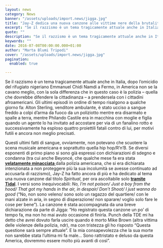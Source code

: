 ```yaml
---
layout: news
category: News
banner: "/assets/uploads/import.news/jigga.jpg"
title: "Jay-Z dedica una nuova canzone alle vittime nere della brutalità della polizia"
excerpt: "Se il razzismo è un tema tragicamente attuale anche in Italia, dopo l’omicidio del rifugiato nigeriano Emmanuel Chidi Namdi a Fermo, in America non se la cavano meglio, con la sola differenza che in questo caso è la polizia – quella che dovrebbe difendere la cittadinanza – a prendersela con i cittadini afroamericani. Gli ultimi [&hellip"
quote: ""
description: "Se il razzismo è un tema tragicamente attuale anche in Italia, dopo l’omicidio del rifugiato nigeriano Emmanuel Chidi Namdi a Fermo, in America non se la cavano meglio, con la sola differenza che in questo caso è la polizia – quella che dovrebbe difendere la cittadinanza – a prendersela con i cittadini afroamericani. Gli ultimi [&hellip"
keywords: ""
date: 2016-07-08T00:00:00.000+01:00
author: "Marta Blumi Tripodi"
cover: "/assets/uploads/import.news/jigga.jpg"
pagination:
  enabled: true

---
```


Se il razzismo è un tema tragicamente attuale anche in Italia, dopo l’omicidio del rifugiato nigeriano Emmanuel Chidi Namdi a Fermo, in America non se la cavano meglio, con la sola differenza che in questo caso è la polizia – quella che dovrebbe difendere la cittadinanza – a prendersela con i cittadini afroamericani. Gli ultimi episodi in ordine di tempo risalgono a qualche giorno fa: Alton Sterling, venditore ambulante, è stato ucciso a sangue freddo a colpi d’arma da fuoco da un poliziotto mentre era disarmato e spalle a terra, mentre Philando Castile era in macchina con moglie e figlia quando un agente lo ha invitato ad accostare per via di un fanalino rotto e successivamente ha esploso quattro proiettili fatali contro di lui, per motivi futili e ancora non meglio precisati.

Questi ultimi fatti di sangue, ovviamente, non potevano che scuotere la scena musicale americana e soprattutto quella hip hop/R’n’B. Se diversi esponenti di primo piano si sono già espressi con dichiarazioni di sdegno e condanna (tra cui anche Beyoncé, che qualche mese fa era stata[ **velatamente minacciata** ](https://hotmc.com/se-beyonce-non-si-scusera-per-il-suo-show-al-superbowl-la-polizia-di-new-york-smettera-di-proteggerla/)dalla polizia americana, che si era dichiarata intenzionata a non proteggere più la sua incolumità se avesse continuato ad accusarla di razzismo), Jay-Z ha fatto ancora di più e ha dedicato al tema una nuova canzone dal titolo _Spiritual_, per ora ascoltabile solo [**tramite Tidal**](http://tidal.com/album/62792027). I versi sono inequivocabili: _No, I’m not poison/_ _Just a boy from the hood/_ _That got my hands in the air, in despair/_ _Don’t Shoot/_ _I just wanna do good_ (“No, non sono veleno/ sono solo un ragazzo del quartiere/ con le mani alzate in aria, in segno di disperazione/ non sparare/ voglio solo fare le cose per bene”). La canzone è stata accompagnata da una breve dichiarazione da parte di Jigga: “Ho registrato questa canzone un po’ di tempo fa, ma non ho mai avuto occasione di finirla. Punch della TDE mi ha detto che avrei dovuto farla uscire quando è morto Mike Brown (altra vittima delle violenze della polizia, ndr), ma con tristezza gli ho risposto “Questa questione sarà sempre attuale”. E la mia consapevolezza che la sua morte non sarebbe stata l’ultima mi fa male… Sono rattristato e deluso da questa America, dovremmo essere molto più avanti di così”.